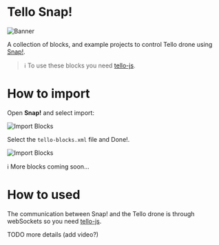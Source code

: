 # Tello Snap!

![Banner](./assets/tello-snap-banner.jpg)

A collection of blocks, and example projects to control Tello drone using [Snap!](https://snap.berkeley.edu/).

> ℹ️ To use these blocks you need [tello-js](https://github.com/harleylara/tello-js).

# How to import

Open **Snap!** and select import:

![Import Blocks](./assets/import.jpeg)

Select the `tello-blocks.xml` file and Done!.

![Import Blocks](./assets/imported.jpeg)

ℹ️ More blocks coming soon...

# How to used

The communication between Snap! and the Tello drone is through webSockets so you need [tello-js](https://github.com/harleylara/tello-js).

TODO more details (add video?)